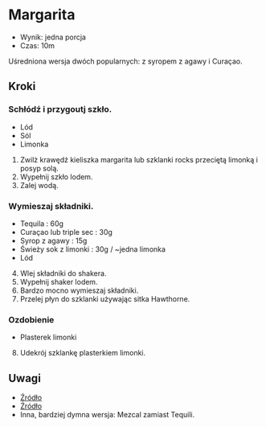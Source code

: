 # Margarita

- Wynik: jedna porcja
- Czas: 10m

Uśredniona wersja dwóch popularnych: z syropem z agawy i Curaçao.

## Kroki

### Schłódź i przygoutj szkło.

- Lód
- Sól
- Limonka

1. Zwilż krawędź kieliszka margarita lub szklanki rocks przeciętą limonką i
posyp solą.
2. Wypełnij szkło lodem.
3. Zalej wodą.

### Wymieszaj składniki.

- Tequila : 60g
- Curaçao lub triple sec : 30g
- Syrop z agawy : 15g
- Świeży sok z limonki : 30g / ~jedna limonka
- Lód

4. Wlej składniki do shakera.
5. Wypełnij shaker lodem.
6. Bardzo mocno wymieszaj składniki.
7. Przelej płyn do szklanki używając sitka Hawthorne.

### Ozdobienie

- Plasterek limonki

8. Udekrój szklankę plasterkiem limonki.

## Uwagi

- [Źródło](https://www.youtube.com/watch?v=m1wDJea1vbA)
- [Źródło](https://www.liquor.com/recipes/margarita)
- Inna, bardziej dymna wersja: Mezcal zamiast Tequili.

